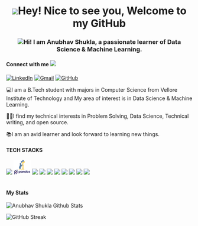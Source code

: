 <h1 align="center"> <img src="https://emojis.slackmojis.com/emojis/images/1531849430/4246/blob-sunglasses.gif?1531849430" width="36"/>Hey! Nice to see you, Welcome to my GitHub</h1>
<h3 align= "center"><a href="https://www.gautamkrishnar.com/"><img src="https://media.giphy.com/media/hvRJCLFzcasrR4ia7z/giphy.gif" width="25px"></a>Hi! I am Anubhav Shukla, a passionate learner of Data Science & Machine Learning.</h3>
<h4 align> Connect with me <img src="https://media.tenor.com/02ILjyFVXWQAAAAS/handshake.gif" width="30px"></h4>
 
[<img align="center" alt="LinkedIn" width="25px" 
src="https://github.com/TheDudeThatCode/TheDudeThatCode/blob/master/Assets/Linkedin.svg"/>](https://www.linkedin.com/in/anubhav007/)
[<img align="center" alt="Gmail" width="25px" 
src="https://github.com/TheDudeThatCode/TheDudeThatCode/blob/master/Assets/Gmail.svg"/>](mailto:shuklaanubhav329@gmail.com)
[<img align="center" alt="GitHub" width="25px" 
src="https://cdn.svgporn.com/logos/github-icon.svg"/>](https://github.com/anubhav3101) 
</div>
💻I am a B.Tech student with majors in Computer Science from Vellore Institute of Technology and My area of interest is in Data Science & Machine Learning.

🙋‍♂️I find my technical interests in Problem Solving, Data Science, Technical writing, and open source.

📚I am an avid learner and look forward to learning new things.

<h4>TECH STACKS</h4>
<code><img height="20" src="https://www.python.org/static/community_logos/python-logo.png"></code>
<code><img height="40" src="https://raw.githubusercontent.com/earthinversion/earthinversion-images/main/images/pandas-python.png"></code>
<code><img height="20" src="https://www.pngitem.com/pimgs/m/241-2413548_logo-anaconda-python-hd-png-download.png"></code>
<code><img height="25" src="https://upload.wikimedia.org/wikipedia/commons/1/1a/NumPy_logo.svg"></code>
<code><img height="15" src="https://matplotlib.org/3.1.1/_static/logo2_compressed.svg"></code>
<code><img height="25" src="https://seaborn.pydata.org/_images/logo-wide-lightbg.svg"></code>
<code><img height="25" src="https://upload.wikimedia.org/wikipedia/commons/thumb/0/05/Scikit_learn_logo_small.svg/1200px-Scikit_learn_logo_small.svg.png"></code>
<code><img height="25" src="https://www.vectorlogo.zone/logos/mysql/mysql-ar21.svg"></code>
<code><img height="25" src="https://cdn.icon-icons.com/icons2/2699/PNG/512/java_logo_icon_168609.png"></code>
<code><img height="25" src="https://www.freepnglogos.com/uploads/microsoft-office-png-logo/office-web-logo-png-0.png"></code>
<br></br>

<h4>My Stats</h4>

 
![Anubhav Shukla Github Stats](https://github-readme-stats.anuraghazra1.vercel.app/api?username=anubhav3101&show_icons=true&include_all_commits=true&theme=radical)

![GitHub Streak](http://github-readme-streak-stats.herokuapp.com?user=anubhav3101&theme=dracula&date_format=M%20j%5B%2C%20Y%5D)  
